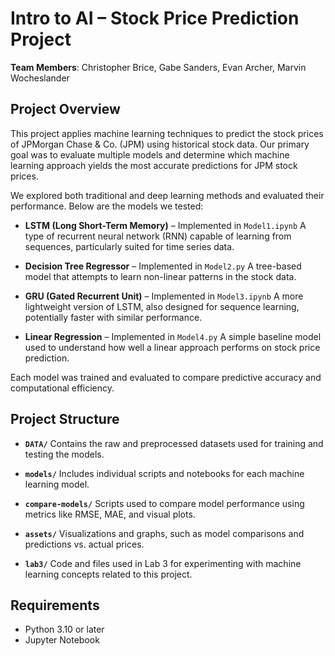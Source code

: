 # Intro to AI – Stock Price Prediction Project

**Team Members**: Christopher Brice, Gabe Sanders, Evan Archer, Marvin Wocheslander

## Project Overview

This project applies machine learning techniques to predict the stock prices of JPMorgan Chase & Co. (JPM) using historical stock data. Our primary goal was to evaluate multiple models and determine which machine learning approach yields the most accurate predictions for JPM stock prices.

We explored both traditional and deep learning methods and evaluated their performance. Below are the models we tested:

* **LSTM (Long Short-Term Memory)** – Implemented in `Model1.ipynb`
  A type of recurrent neural network (RNN) capable of learning from sequences, particularly suited for time series data.

* **Decision Tree Regressor** – Implemented in `Model2.py`
  A tree-based model that attempts to learn non-linear patterns in the stock data.

* **GRU (Gated Recurrent Unit)** – Implemented in `Model3.ipynb`
  A more lightweight version of LSTM, also designed for sequence learning, potentially faster with similar performance.

* **Linear Regression** – Implemented in `Model4.py`
  A simple baseline model used to understand how well a linear approach performs on stock price prediction.

Each model was trained and evaluated to compare predictive accuracy and computational efficiency.


## Project Structure

* **`DATA/`**
  Contains the raw and preprocessed datasets used for training and testing the models.

* **`models/`**
  Includes individual scripts and notebooks for each machine learning model.

* **`compare-models/`**
  Scripts used to compare model performance using metrics like RMSE, MAE, and visual plots.

* **`assets/`**
  Visualizations and graphs, such as model comparisons and predictions vs. actual prices.

* **`lab3/`**
  Code and files used in Lab 3 for experimenting with machine learning concepts related to this project.


## Requirements

* Python 3.10 or later
* Jupyter Notebook

